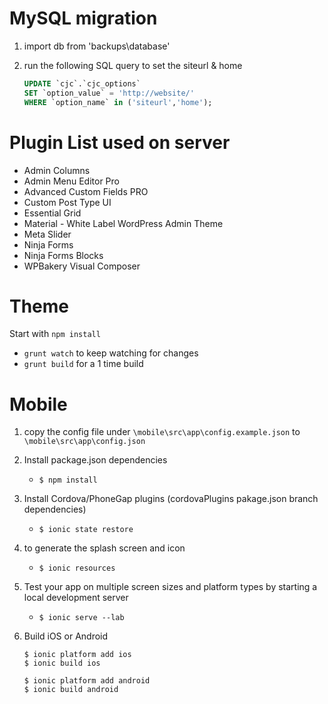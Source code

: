 MySQL migration
================
1. import db from 'backups\database'
2. run the following SQL query to set the siteurl & home

	```SQL
	UPDATE `cjc`.`cjc_options` 
	SET `option_value` = 'http://website/'
	WHERE `option_name` in ('siteurl','home');
	```





Plugin List used on server
===========================
* Admin Columns
* Admin Menu Editor Pro
* Advanced Custom Fields PRO
* Custom Post Type UI
* Essential Grid
* Material - White Label WordPress Admin Theme
* Meta Slider
* Ninja Forms
* Ninja Forms Blocks
* WPBakery Visual Composer





Theme
===========================
Start with `npm install`
 * `grunt watch` to keep watching for changes
 * `grunt build` for a 1 time build





Mobile
=======

1. copy the config file under `\mobile\src\app\config.example.json` to `\mobile\src\app\config.json`

2. Install package.json dependencies
	* `$ npm install`

3. Install Cordova/PhoneGap plugins (cordovaPlugins pakage.json branch dependencies)
	* `$ ionic state restore`

4. to generate the splash screen and icon
	* `$ ionic resources`

4. Test your app on multiple screen sizes and platform types by starting a local development server
	* `$ ionic serve --lab `

5. Build iOS or Android

	```shell
	$ ionic platform add ios
	$ ionic build ios
	```
	```shell
	$ ionic platform add android
	$ ionic build android
	```